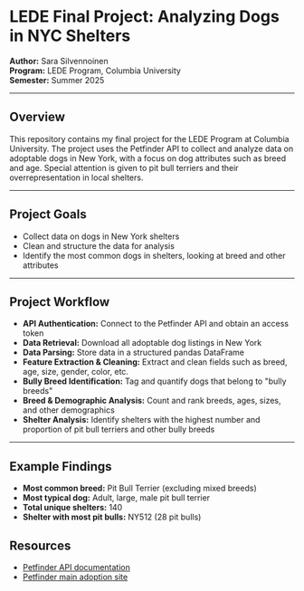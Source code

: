 # LEDE Final Project: Analyzing Dogs in NYC Shelters

**Author:** Sara Silvennoinen  
**Program:** LEDE Program, Columbia University  
**Semester:** Summer 2025

---

## Overview

This repository contains my final project for the LEDE Program at Columbia University. The project uses the Petfinder API to collect and analyze data on adoptable dogs in New York, with a focus on dog attributes such as breed and age. Special attention is given to pit bull terriers and their overrepresentation in local shelters.

---

## Project Goals

- Collect data on dogs in New York shelters
- Clean and structure the data for analysis
- Identify the most common dogs in shelters, looking at breed and other attributes

---

## Project Workflow

- **API Authentication:** Connect to the Petfinder API and obtain an access token  
- **Data Retrieval:** Download all adoptable dog listings in New York  
- **Data Parsing:** Store data in a structured pandas DataFrame  
- **Feature Extraction & Cleaning:** Extract and clean fields such as breed, age, size, gender, color, etc.  
- **Bully Breed Identification:** Tag and quantify dogs that belong to "bully breeds"  
- **Breed & Demographic Analysis:** Count and rank breeds, ages, sizes, and other demographics  
- **Shelter Analysis:** Identify shelters with the highest number and proportion of pit bull terriers and other bully breeds  

---

## Example Findings

- **Most common breed:** Pit Bull Terrier (excluding mixed breeds)
- **Most typical dog:** Adult, large, male pit bull terrier
- **Total unique shelters:** 140
- **Shelter with most pit bulls:** NY512 (28 pit bulls)

## Resources

- [Petfinder API documentation]([https://www.petfinder.com/developers/](https://www.petfinder.com/developers/))
- [Petfinder main adoption site]([https://www.petfinder.com/](https://www.petfinder.com/search/dogs-for-adoption/us/new-york/?sort%5B0%5D=available_longest))
